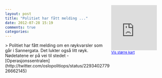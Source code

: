 ```yaml
---
layout: post
title: "Politiet har fått melding ..."
date: 2012-07-28 15:19
comments: true
categories: 
---
```

<div style="float:right; margin:5px; position:relative;top:-130px;"><iframe width="150" height="150" frameborder="0" scrolling="no" marginheight="0" marginwidth="0" src="http://maps.google.com/maps?q=Sannergata,+Oslo&hl=no&t=m&z=14&output=embed&iwloc=&"></iframe><br/><small><a href="http://maps.google.com/maps?q=Sannergata,+Oslo&hl=no&t=m&z=14&source=embed&iwloc=A" style="color:#0000FF;text-align:left" target="_new">Vis st&oslash;rre kart</a></small></div>
> Politiet har fått melding om en røykvarsler som går i Sannergata. Det lukter også litt røyk. Nødetatene er på vei til stedet 
- [Operasjonssentralen](http://twitter.com/oslopolitiops/status/229340277926662145)
